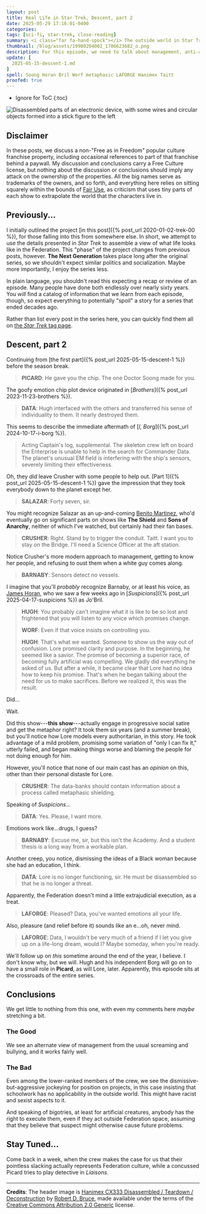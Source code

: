 ```yaml
---
layout: post
title: Real Life in Star Trek, Descent, part 2
date: 2025-05-29 17:16:01-0400
categories:
tags: [sci-fi, star-trek, close-reading]
summary: <i class="far fa-hand-spock"></i> The outside world in Star Trek
thumbnail: /blog/assets/19980204002_1786623682_o.png
description: For this episode, we need to talk about management, anti-academic ideas, and bigotry, in a largely nothing episode.
update: [
  2025-05-15-descent-1.md
]
spell: Soong Horan Bril Worf metaphasic LAFORGE Hanimex Taitt
proofed: true
---
```


* Ignore for ToC
{:toc}

![Disassembled parts of an electronic device, with some wires and circular objects formed into a stick figure to the left](/blog/assets/19980204002_1786623682_o.png "Probably not Lore")

## Disclaimer

In these posts, we discuss a non-"Free as in Freedom" popular culture franchise property, including occasional references to part of that franchise behind a paywall.  My discussion and conclusions carry a Free Culture license, but nothing about the discussion or conclusions should imply any attack on the ownership of the properties.  All the big names serve as trademarks of the owners, and so forth, and everything here relies on sitting squarely within the bounds of [Fair Use](https://en.wikipedia.org/wiki/Fair_use), as criticism that uses tiny parts of each show to extrapolate the world that the characters live in.

## Previously...

I initially outlined the project [in this post]({% post_url 2020-01-02-trek-00 %}), for those falling into this from somewhere else.  In short, we attempt to use the details presented in *Star Trek* to assemble a view of what life looks like in the Federation.  This "phase" of the project changes from previous posts, however.  **The Next Generation** takes place long after the original series, so we shouldn't expect similar politics and socialization.  Maybe more importantly, I enjoy the series less.

In plain language, you shouldn't read this expecting a recap or review of an episode.  Many people have done both endlessly over nearly sixty years.  You *will* find a catalog of information that we learn from each episode, though, so expect everything to potentially "spoil" a story for a series that ended decades ago.

Rather than list every post in the series here, you can quickly find them all on [the *Star Trek* tag page](/blog/tag/star-trek/).

## Descent, part 2

Continuing from [the first part]({% post_url 2025-05-15-descent-1 %}) before the season break.

 > **PICARD**: He gave you the chip. The one Doctor Soong made for you.

The goofy emotion chip plot device originated in [*Brothers*]({% post_url 2023-11-23-brothers %}).

 > **DATA**: Hugh interfaced with the others and transferred his sense of individuality to them. It nearly destroyed them.

This seems to describe the immediate aftermath of [*I, Borg*]({% post_url 2024-10-17-i-borg %}).

 > Acting Captain's log, supplemental. The skeleton crew left on board the Enterprise is unable to help in the search for Commander Data. The planet's unusual EM field is interfering with the ship's sensors, severely limiting their effectiveness.

Oh, they *did* leave Crusher with some people to help out.  [Part 1]({% post_url 2025-05-15-descent-1 %}) gave the impression that they took everybody down to the planet except her.

 > **SALAZAR**: Forty seven, sir.

You might recognize Salazar as an up-and-coming [Benito Martinez](https://en.wikipedia.org/wiki/Benito_Martinez_%28actor%29), who'd eventually go on significant parts on shows like **The Shield** and **Sons of Anarchy**, neither of which I've watched, but certainly had their fan bases.

 > **CRUSHER**: Right. Stand by to trigger the conduit. Taitt. I want you to stay on the Bridge. I'll need a Science Officer at the aft station.

Notice Crusher's more modern approach to management, getting to know her people, and refusing to oust them when a white guy comes along.

 > **BARNABY**: Sensors detect no vessels.

I imagine that you'll *probably* recognize Barnaby, or at least his voice, as [James Horan](https://en.wikipedia.org/wiki/James_Horan_%28actor%29), who we saw a few weeks ago in [*Suspicions*]({% post_url 2025-04-17-suspicions %}) as Jo'Bril.

 > **HUGH**: You probably can't imagine what it is like to be so lost and frightened that you will listen to any voice which promises change.
 >
 > **WORF**: Even if that voice insists on controlling you.
 >
 > **HUGH**: That's what we wanted. Someone to show us the way out of confusion. Lore promised clarity and purpose. In the beginning, he seemed like a savior. The promise of becoming a superior race, of becoming fully artificial was compelling. We gladly did everything he asked of us. But after a while, it became clear that Lore had no idea how to keep his promise. That's when he began talking about the need for us to make sacrifices. Before we realized it, this was the result.

Did...

Wait.

Did this show---**this show**---actually engage in progressive social satire and get the metaphor right?  It took them six years (and a summer break), but you'll notice how Lore models every authoritarian, in this story.  He took advantage of a mild problem, promising some variation of "only I can fix it," utterly failed, and began making things worse and blaming the people for not doing enough for him.

However, you'll notice that none of our main cast has an *opinion* on this, other than their personal distaste for Lore.

 > **CRUSHER**: The data-banks should contain information about a process called metaphasic shielding.

Speaking of *Suspicions*...

 > **DATA**: Yes. Please, I want more.

Emotions work like...drugs, I guess?

 > **BARNABY**: Excuse me, sir, but this isn't the Academy. And a student thesis is a long way from a workable plan.

Another creep, you notice, dismissing the ideas of a Black woman because she had an education, I think.

 > **DATA**: Lore is no longer functioning, sir. He must be disassembled so that he is no longer a threat.

Apparently, the Federation doesn't mind a little extrajudicial execution, as a treat.

 > **LAFORGE**: Pleased? Data, you've wanted emotions all your life.

Also, pleasure (and relief before it) sounds like an e...oh, never mind.

 > **LAFORGE**: Data, I wouldn't be very much of a friend if I let you give up on a life-long dream, would I? Maybe someday, when you're ready.

We'll follow up on *this* sometime around the end of the year, I believe.  I don't know why, but we will.  Hugh and his independent Borg will go on to have a small role in **Picard**, as will Lore, later.  Apparently, this episode sits at the crossroads of the entire series.

## Conclusions

We get little to nothing from this one, with even my comments here *maybe* stretching a bit.

### The Good

We see an alternate view of management from the usual screaming and bullying, and it works fairly well.

### The Bad

Even among the lower-ranked members of the crew, we see the dismissive-but-aggressive jockeying for position on projects, in this case insisting that schoolwork has no applicability in the outside world.  This might have racist and sexist aspects to it.

And speaking of bigotries, at least for artificial creatures, anybody has the right to execute them, even if they act outside Federation space, assuming that they believe that suspect might otherwise cause future problems.

## Stay Tuned...

Come back in a week, when the crew makes the case for us that their pointless slacking actually represents Federation culture, while a concussed Picard tries to play detective in *Liaisons*.

#### <i class="far fa-hand-spock"></i>

* * *

**Credits**: The header image is [Hanimex CX333 Disassembled / Teardown / Deconstruction](https://www.flickr.com/photos/9322498@N03/19980204002) by [Robert D. Bruce](https://www.flickr.com/photos/stockrdb/), made available under the terms of the [Creative Commons Attribution 2.0 Generic](https://creativecommons.org/licenses/by/2.0/) license.
